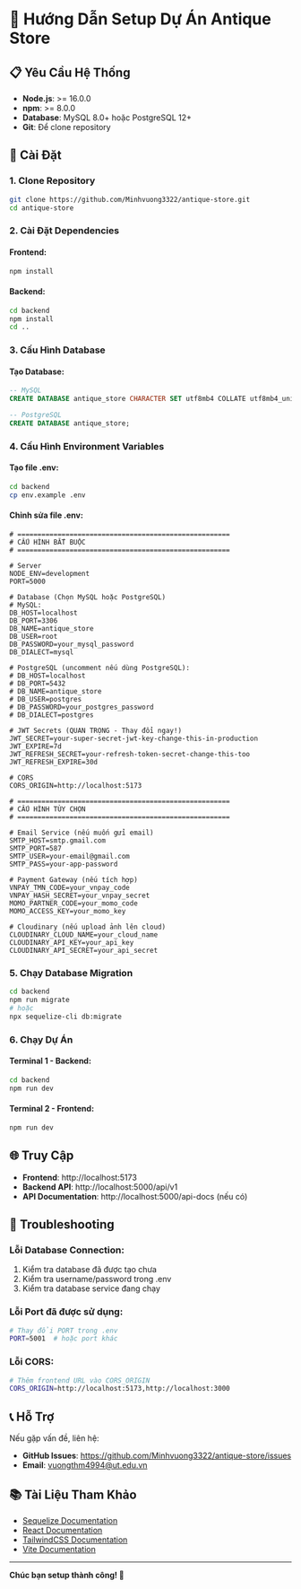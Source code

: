 # 🚀 Hướng Dẫn Setup Dự Án Antique Store

## 📋 Yêu Cầu Hệ Thống

- **Node.js**: >= 16.0.0
- **npm**: >= 8.0.0
- **Database**: MySQL 8.0+ hoặc PostgreSQL 12+
- **Git**: Để clone repository

## 🔧 Cài Đặt

### 1. Clone Repository
```bash
git clone https://github.com/Minhvuong3322/antique-store.git
cd antique-store
```

### 2. Cài Đặt Dependencies

#### Frontend:
```bash
npm install
```

#### Backend:
```bash
cd backend
npm install
cd ..
```

### 3. Cấu Hình Database

#### Tạo Database:
```sql
-- MySQL
CREATE DATABASE antique_store CHARACTER SET utf8mb4 COLLATE utf8mb4_unicode_ci;

-- PostgreSQL
CREATE DATABASE antique_store;
```

### 4. Cấu Hình Environment Variables

#### Tạo file .env:
```bash
cd backend
cp env.example .env
```

#### Chỉnh sửa file .env:
```env
# =====================================================
# CẤU HÌNH BẮT BUỘC
# =====================================================

# Server
NODE_ENV=development
PORT=5000

# Database (Chọn MySQL hoặc PostgreSQL)
# MySQL:
DB_HOST=localhost
DB_PORT=3306
DB_NAME=antique_store
DB_USER=root
DB_PASSWORD=your_mysql_password
DB_DIALECT=mysql

# PostgreSQL (uncomment nếu dùng PostgreSQL):
# DB_HOST=localhost
# DB_PORT=5432
# DB_NAME=antique_store
# DB_USER=postgres
# DB_PASSWORD=your_postgres_password
# DB_DIALECT=postgres

# JWT Secrets (QUAN TRỌNG - Thay đổi ngay!)
JWT_SECRET=your-super-secret-jwt-key-change-this-in-production
JWT_EXPIRE=7d
JWT_REFRESH_SECRET=your-refresh-token-secret-change-this-too
JWT_REFRESH_EXPIRE=30d

# CORS
CORS_ORIGIN=http://localhost:5173

# =====================================================
# CẤU HÌNH TÙY CHỌN
# =====================================================

# Email Service (nếu muốn gửi email)
SMTP_HOST=smtp.gmail.com
SMTP_PORT=587
SMTP_USER=your-email@gmail.com
SMTP_PASS=your-app-password

# Payment Gateway (nếu tích hợp)
VNPAY_TMN_CODE=your_vnpay_code
VNPAY_HASH_SECRET=your_vnpay_secret
MOMO_PARTNER_CODE=your_momo_code
MOMO_ACCESS_KEY=your_momo_key

# Cloudinary (nếu upload ảnh lên cloud)
CLOUDINARY_CLOUD_NAME=your_cloud_name
CLOUDINARY_API_KEY=your_api_key
CLOUDINARY_API_SECRET=your_api_secret
```

### 5. Chạy Database Migration

```bash
cd backend
npm run migrate
# hoặc
npx sequelize-cli db:migrate
```

### 6. Chạy Dự Án

#### Terminal 1 - Backend:
```bash
cd backend
npm run dev
```

#### Terminal 2 - Frontend:
```bash
npm run dev
```

## 🌐 Truy Cập

- **Frontend**: http://localhost:5173
- **Backend API**: http://localhost:5000/api/v1
- **API Documentation**: http://localhost:5000/api-docs (nếu có)

## 🔧 Troubleshooting

### Lỗi Database Connection:
1. Kiểm tra database đã được tạo chưa
2. Kiểm tra username/password trong .env
3. Kiểm tra database service đang chạy

### Lỗi Port đã được sử dụng:
```bash
# Thay đổi PORT trong .env
PORT=5001  # hoặc port khác
```

### Lỗi CORS:
```bash
# Thêm frontend URL vào CORS_ORIGIN
CORS_ORIGIN=http://localhost:5173,http://localhost:3000
```

## 📞 Hỗ Trợ

Nếu gặp vấn đề, liên hệ:
- **GitHub Issues**: https://github.com/Minhvuong3322/antique-store/issues
- **Email**: vuongthm4994@ut.edu.vn

## 📚 Tài Liệu Tham Khảo

- [Sequelize Documentation](https://sequelize.org/)
- [React Documentation](https://react.dev/)
- [TailwindCSS Documentation](https://tailwindcss.com/)
- [Vite Documentation](https://vitejs.dev/)

---

**Chúc bạn setup thành công! 🎉**
